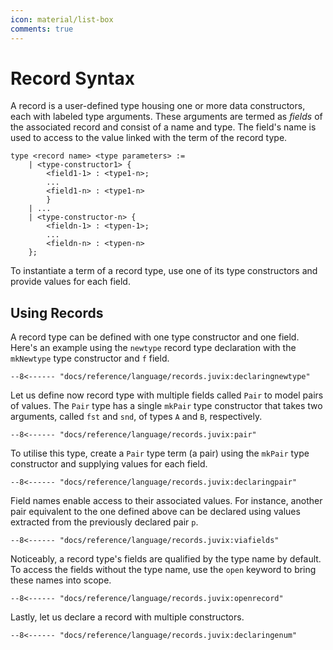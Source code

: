 ```yaml
---
icon: material/list-box
comments: true
---
```


# Record Syntax

A record is a user-defined type housing one or more data constructors, each with
labeled type arguments. These arguments are termed as _fields_ of the associated
record and consist of a name and type. The field's name is used to access to the
value linked with the term of the record type.

```juvix
type <record name> <type parameters> :=
    | <type-constructor1> {
        <field1-1> : <type1-n>;
        ...
        <field1-n> : <type1-n>
        }
    | ...
    | <type-constructor-n> {
        <fieldn-1> : <typen-1>;
        ...
        <fieldn-n> : <typen-n>
    };
```

To instantiate a term of a record type, use one of its type constructors and
provide values for each field.

## Using Records

A record type can be defined with one type constructor and one field. Here's an
example using the `newtype` record type declaration with the `mkNewtype` type
constructor and `f` field.

```juvix
--8<------ "docs/reference/language/records.juvix:declaringnewtype"
```

Let us define now record type with multiple fields called `Pair` to model pairs
of values. The `Pair` type has a single `mkPair` type constructor that takes two
arguments, called `fst` and `snd`, of types `A` and `B`, respectively.

```juvix
--8<------ "docs/reference/language/records.juvix:pair"
```

To utilise this type, create a `Pair` type term (a pair) using the `mkPair` type
constructor and supplying values for each field.

```juvix
--8<------ "docs/reference/language/records.juvix:declaringpair"
```

Field names enable access to their associated values. For instance, another pair
equivalent to the one defined above can be declared using values extracted from
the previously declared pair `p`.

```juvix
--8<------ "docs/reference/language/records.juvix:viafields"
```

Noticeably, a record type's fields are qualified by the type name by default. To
access the fields without the type name, use the `open` keyword to bring these
names into scope.

```juvix
--8<------ "docs/reference/language/records.juvix:openrecord"
```

Lastly, let us declare a record with multiple constructors.

```juvix
--8<------ "docs/reference/language/records.juvix:declaringenum"
```
